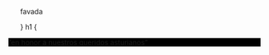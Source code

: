 <html>
<head></head>

<ul>
<p style= background:#93B874<li>favada </li><span></p>
}
h1 {
</ul>
<p style= background:#000000; color :#ffffff;>”en honor a nuestros queridos asturianos”</p>
</body>
</html>

